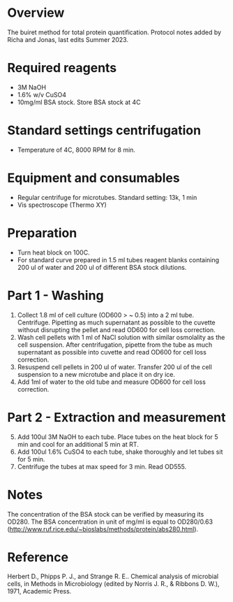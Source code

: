 
# Overview

The buiret method for total protein quantification. Protocol notes added by Richa and Jonas, last edits Summer 2023.

# Required reagents
- 3M NaOH
- 1.6% w/v CuSO4
- 10mg/ml BSA stock. Store BSA stock at 4C

# Standard settings centrifugation
- Temperature of 4C, 8000 RPM for 8 min.

# Equipment and consumables
- Regular centrifuge for microtubes. Standard setting: 13k, 1 min
- Vis spectroscope (Thermo XY)

# Preparation
- Turn heat block on 100C.
- For standard curve prepared in 1.5 ml tubes reagent blanks containing 200 ul of water and 200 ul of different BSA stock dilutions.

# Part 1 - Washing
1. Collect 1.8 ml of cell culture (OD600 > ~ 0.5) into a 2 ml tube. Centrifuge. Pipetting as much supernatant as possible to the cuvette without disrupting the pellet and read OD600 for cell loss correction.
2. Wash cell pellets with 1 ml of NaCl solution with similar osmolality as the cell suspension. After centrifugation, pipette from the tube as much supernatant as possible into cuvette and read OD600 for cell loss correction.
3. Resuspend cell pellets in 200 ul of water. Transfer 200 ul of the cell suspension to a new microtube and place it on dry ice.
4. Add 1ml of water to the old tube and measure OD600 for cell loss correction. 

# Part 2 - Extraction and measurement
5. Add 100ul 3M NaOH to each tube. Place tubes on the heat block for 5 min and cool for an additional 5 min at RT.
6. Add 100ul 1.6% CuSO4 to each tube, shake thoroughly and let tubes sit for 5 min. 
7. Centrifuge the tubes at max speed for 3 min. Read OD555. 

# Notes
The concentration of the BSA stock can be verified by measuring its OD280. The BSA concentration in unit of mg/ml is equal to OD280/0.63  (http://www.ruf.rice.edu/~bioslabs/methods/protein/abs280.html). 

# Reference 
Herbert D., Phipps P. J., and Strange R. E.. Chemical analysis of microbial  cells, in Methods in Microbiology (edited by Norris J. R., & Ribbons D. W.),  1971, Academic Press. 